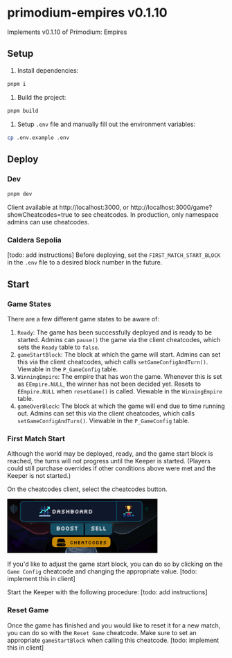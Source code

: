 # primodium-empires v0.1.10

Implements v0.1.10 of Primodium: Empires


## Setup

1. Install dependencies:
  ```sh
  pnpm i
  ```
1. Build the project:
  ```sh
  pnpm build
  ```
1. Setup `.env` file and manually fill out the environment variables:
  ```sh
  cp .env.example .env
  ```

## Deploy

### Dev
```sh
pnpm dev
```

Client available at http://localhost:3000, or http://localhost:3000/game?showCheatcodes=true to see cheatcodes. In production, only namespace admins can use cheatcodes.

### Caldera Sepolia
[todo: add instructions]
Before deploying, set the `FIRST_MATCH_START_BLOCK` in the `.env` file to a desired block number in the future.

## Start

### Game States
There are a few different game states to be aware of:

1. `Ready`: The game has been successfully deployed and is ready to be started. Admins can `pause()` the game via the client cheatcodes, which sets the `Ready` table to `false`.
2. `gameStartBlock`: The block at which the game will start. Admins can set this via the client cheatcodes, which calls `setGameConfigAndTurn()`. Viewable in the `P_GameConfig` table.
3. `WinningEmpire`: The empire that has won the game. Whenever this is set as `EEmpire.NULL`, the winner has not been decided yet. Resets to `EEmpire.NULL` when `resetGame()` is called. Viewable in the `WinningEmpire` table.
4. `gameOverBlock`: The block at which the game will end due to time running out. Admins can set this via the client cheatcodes, which calls `setGameConfigAndTurn()`. Viewable in the `P_GameConfig` table.


### First Match Start

Although the world may be deployed, ready, and the game start block is reached, the turns will not progress until the Keeper is started.
(Players could still purchase overrides if other conditions above were met and the Keeper is not started.)

On the cheatcodes client, select the cheatcodes button.

![cheatcodes](./packages/assets/docs/cheatcodes_button.png)

If you'd like to adjust the game start block, you can do so by clicking on the `Game Config` cheatcode and changing the appropriate value. [todo: implement this in client]

Start the Keeper with the following procedure: [todo: add instructions]

### Reset Game

Once the game has finished and you would like to reset it for a new match, you can do so with the `Reset Game` cheatcode.
Make sure to set an appropriate `gameStartBlock` when calling this cheatcode. [todo: implement this in client]